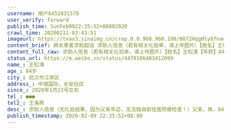 ```yaml
---
username: 用户6452831579
user_verify: forward
publish_time: SunFeb0922:35:52+08002020
crawl_time: 20200211-03:43:51
imageurl: https://tvax3.sinaimg.cn/crop.0.0.960.960.180/0072HqgHly8fnamdq2287j30qo0qo415.jpg?KID=imgbed,tva&Expires=1581373849&ssig=LIsFI6cyj8,http://n.sinaimg.cn/photo/5213b46e/20181127/timeline_card_small_super_default.png,http://n.sinaimg.cn/photo/5213b46e/20181127/timeline_card_small_super_default.png
content_brief: 肺炎患者求助超话 求助人信息（若有相关化验单，请上传图片）【姓名】王松清【年龄】84岁【所在城市】武汉市江岸区【所在小区、社区】中城国际，长安社区【患病时间】2020年1月23号左右【联系方式】●●●【其他紧急联系人】王海燕【病情描述】肺炎患者求助超话 求助人信息（无化 ...全文
content_full_raw: 求助人信息（若有相关化验单，请上传图片）【姓名】王松清【年龄】84岁【所在城市】武汉市江岸区【所在小区、社区】中城国际，长安社区【患病时间】2020年1月23号左右【联系方式】●●●【其他紧急联系人】王海燕【病情描述】求助人信息（无化验结果，因为父亲年迈，无法独自前往医院做检查！）父亲，男，84岁高龄老人，患高血压房颤多年，双房大，心脏瓣膜也不好。既往肺功能尚好，未得过肺炎。自24号开始出现轻微咳嗽，后咳嗽越来越加重，伴间断发热，全身无力，进食困难。房颤心率自出现咳嗽症状以来，用药也难以控制。因家中还有一位近80岁老母亲。平时都是女儿在家照顾，现女儿也因冠状病毒肺炎住院隔离治疗中。母亲也没有能力送父亲去医院做CT检查确诊，父亲就一直呆在家中，任由病情发展。对口社区，街道，区救助电话已联系多次，答复是他们也没有人手帮忙陪检，必须由家属陪检，多次沟通现还没给答复。而没有确诊证明则无法直接安排入院治疗，甚至无法获取药物。我在医院病情几经反复，医生也不让出院，每天担心父亲病情加重，也担心家中母亲被感染。非常着急，已经想不到其他办法，烦请好心人士相助！！！
status_url: https://m.weibo.cn/status/4470186403412099
name_: 王松清
age_: 84岁
city_: 武汉市江岸区
address_: 中城国际，长安社区
since_: 2020年1月23号左右
tel_: ●●●
tel2_: 王海燕
desc_: 求助人信息（无化验结果，因为父亲年迈，无法独自前往医院做检查！）父亲，男，84岁高龄老人，患高血压房颤多年，双房大，心脏瓣膜也不好。既往肺功能尚好，未得过肺炎。自24号开始出现轻微咳嗽，后咳嗽越来越加重，伴间断发热，全身无力，进食困难。房颤心率自出现咳嗽症状以来，用药也难以控制。因家中还有一位近80岁老母亲。平时都是女儿在家照顾，现女儿也因冠状病毒肺炎住院隔离治疗中。母亲也没有能力送父亲去医院做CT检查确诊，父亲就一直呆在家中，任由病情发展。对口社区，街道，区救助电话已联系多次，答复是他们也没有人手帮忙陪检，必须由家属陪检，多次沟通现还没给答复。而没有确诊证明则无法直接安排入院治疗，甚至无法获取药物。我在医院病情几经反复，医生也不让出院，每天担心父亲病情加重，也担心家中母亲被感染。非常着急，已经想不到其他办法，烦请好心人士相助！！！
publish_timestamp: 2020-02-09 22:35:52+08:00
---
```

